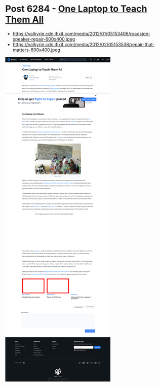 # Post 6284 - [One Laptop to Teach Them All](https://www.ifixit.com/News/6284/one-laptop-to-teach-them-all)

- https://valkyrie.cdn.ifixit.com/media/2012/01/05153406/roadside-speaker-repair-600x400.jpeg
- https://valkyrie.cdn.ifixit.com/media/2012/02/05153538/repair-that-matters-600x400.jpeg

![screencap](screenshots/a472ce6f-9fc7-4887-bfe0-39413a0d4037.png)
